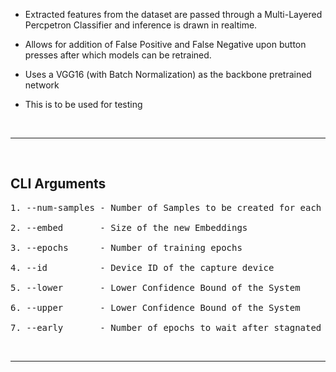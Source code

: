 - Extracted features from the dataset are passed through a Multi-Layered Percpetron Classifier and inference is drawn in realtime. 

- Allows for addition of False Positive and False Negative upon button presses after which models can be retrained.

- Uses a VGG16 (with Batch Normalization) as the backbone pretrained network

- This is to be used for testing

&nbsp;

---

&nbsp;

## **CLI Arguments**

<pre>
1. --num-samples - Number of Samples to be created for each class in the Dataset

2. --embed       - Size of the new Embeddings

3. --epochs      - Number of training epochs

4. --id          - Device ID of the capture device

5. --lower       - Lower Confidence Bound of the System

6. --upper       - Lower Confidence Bound of the System

7. --early       - Number of epochs to wait after stagnated validation metrics before stopping the training
</pre>

&nbsp;

---